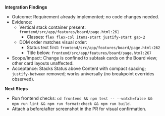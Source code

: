 **Integration Findings**

- Outcome: Requirement already implemented; no code changes needed.
- Evidence:
  - Vertical stack container present: `frontend/src/app/features/board/page.html:261`
    - Classes: `flex flex-col items-start justify-start gap-2`
  - DOM order matches visual order:
    - Status text first: `frontend/src/app/features/board/page.html:262`
    - Title below: `frontend/src/app/features/board/page.html:267`
- Scope/Impact: Change is confined to subtask cards on the Board view; other card layouts unaffected.
- Acceptance: Stacks Status above Content with compact spacing; `justify-between` removed; works universally (no breakpoint overrides observed).

**Next Steps**

- Run frontend checks: `cd frontend && npm test -- --watch=false && npm run lint && npm run format:check && npm run build`.
- Attach a before/after screenshot in the PR for visual confirmation.
